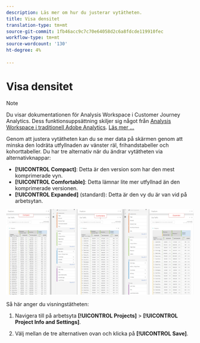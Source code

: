 ```yaml
---
description: Läs mer om hur du justerar vytätheten.
title: Visa densitet
translation-type: tm+mt
source-git-commit: 1fb46acc9c7c70e64058d2c6a8fdcde119910fec
workflow-type: tm+mt
source-wordcount: '130'
ht-degree: 4%

---
```



# Visa densitet

>[!NOTE]
>
>Du visar dokumentationen för Analysis Workspace i Customer Journey Analytics. Dess funktionsuppsättning skiljer sig något från [Analysis Workspace i traditionell Adobe Analytics](https://docs.adobe.com/content/help/en/analytics/analyze/analysis-workspace/home.html). [Läs mer …](/help/getting-started/cja-aa.md)

Genom att justera vytätheten kan du se mer data på skärmen genom att minska den lodräta utfyllnaden av vänster räl, frihandstabeller och kohorttabeller.
Du har tre alternativ när du ändrar vytätheten via alternativknappar:

- **[!UICONTROL Compact]**: Detta är den version som har den mest komprimerade vyn.
- **[!UICONTROL Comfortable]**: Detta lämnar lite mer utfyllnad än den komprimerade versionen.
- **[!UICONTROL Expanded]** (standard): Detta är den vy du är van vid på arbetsytan.

![](assets/view-density.png)

Så här anger du visningstätheten:

1. Navigera till på arbetsyta **[!UICONTROL Projects]** > **[!UICONTROL Project Info and Settings]**.

1. Välj mellan de tre alternativen ovan och klicka på **[!UICONTROL Save]**.
